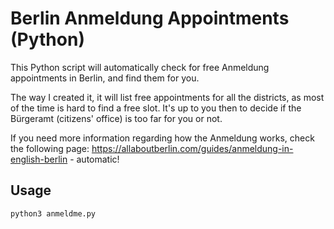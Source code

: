 # Berlin Anmeldung Appointments (Python)
This Python script will automatically check for free Anmeldung appointments in Berlin, and find them for you.

The way I created it, it will list free appointments for all the districts, as most of the time is hard to find a free slot. It's up to you then to decide if the Bürgeramt (citizens' office) is too far for you or not.

If you need more information regarding how the Anmeldung works, check the following page:
https://allaboutberlin.com/guides/anmeldung-in-english-berlin - automatic!

## Usage
    python3 anmeldme.py
